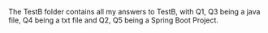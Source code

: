 The TestB folder contains all my answers to TestB, with Q1, Q3 being a java file, Q4 being a txt file and Q2, Q5 being a Spring Boot Project.

